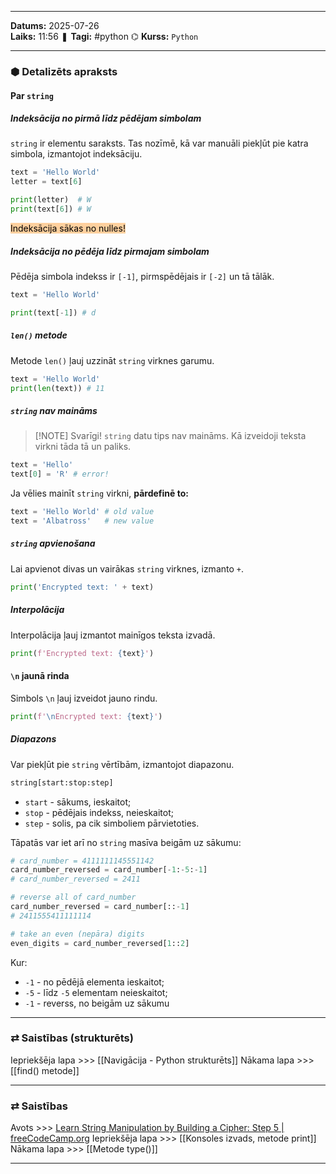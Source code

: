 ___

**Datums:** 2025-07-26   
**Laiks:** 11:56 
❚ **Tagi:** #python 
⌬ **Kurss:**  `Python`

---
### ⬢ Detalizēts apraksts
#### Par `string`

##### Indeksācija no pirmā līdz pēdējam simbolam

`string` ir elementu saraksts. Tas nozīmē, kā var manuāli piekļūt pie katra simbola, izmantojot indeksāciju.

```python
text = 'Hello World'
letter = text[6]

print(letter)  # W
print(text[6]) # W
```

<mark style="background: #FFB86CA6;">Indeksācija sākas no nulles!</mark>

##### Indeksācija no pēdēja līdz pirmajam simbolam

Pēdēja simbola indekss ir `[-1]`, pirmspēdējais ir `[-2]` un tā tālāk.

```python
text = 'Hello World'

print(text[-1]) # d
```

##### `len()` metode

Metode `len()` ļauj uzzināt `string` virknes garumu.

```python
text = 'Hello World'
print(len(text)) # 11
```

##### `string` nav maināms

> [!NOTE] Svarīgi!
> `string` datu tips nav maināms. Kā izveidoji teksta virkni tāda tā un paliks.

```python
text = 'Hello'
text[0] = 'R' # error!
```

Ja vēlies mainīt `string` virkni, **pārdefinē to:**

```python
text = 'Hello World' # old value
text = 'Albatross'   # new value
```

##### `string` apvienošana

Lai apvienot divas un vairākas `string` virknes, izmanto `+`.

```python
print('Encrypted text: ' + text)
```

##### Interpolācija

Interpolācija ļauj izmantot mainīgos teksta izvadā.

```python
print(f'Encrypted text: {text}')
```

#### `\n` jaunā rinda

Simbols `\n` ļauj izveidot jauno rindu.

```python
print(f'\nEncrypted text: {text}')
```

##### Diapazons

Var piekļūt pie `string` vērtībām, izmantojot diapazonu.

```python
string[start:stop:step]
```

- `start` - sākums, ieskaitot;
- `stop` - pēdējais indekss, neieskaitot;
- `step` - solis, pa cik simboliem pārvietoties.

Tāpatās var iet arī no `string` masīva beigām uz sākumu:

```python
# card_number = 4111111145551142
card_number_reversed = card_number[-1:-5:-1]
# card_number_reversed = 2411

# reverse all of card_number
card_number_reversed = card_number[::-1]
# 2411555411111114

# take an even (nepāra) digits
even_digits = card_number_reversed[1::2]
```

Kur:

- `-1` - no pēdējā elementa ieskaitot;
- `-5` - līdz `-5` elementam neieskaitot;
- `-1` - reverss, no beigām uz sākumu

---
### ⇄ Saistības (strukturēts)

Iepriekšēja lapa >>> [[Navigācija - Python strukturēts]]
Nākama lapa >>> [[find() metode]]

---
### ⇄ Saistības

Avots >>> [Learn String Manipulation by Building a Cipher: Step 5 \| freeCodeCamp.org](https://www.freecodecamp.org/learn/scientific-computing-with-python/learn-string-manipulation-by-building-a-cipher/step-5)
Iepriekšēja lapa >>> [[Konsoles izvads, metode print]]
Nākama lapa >>> [[Metode type()]]

___